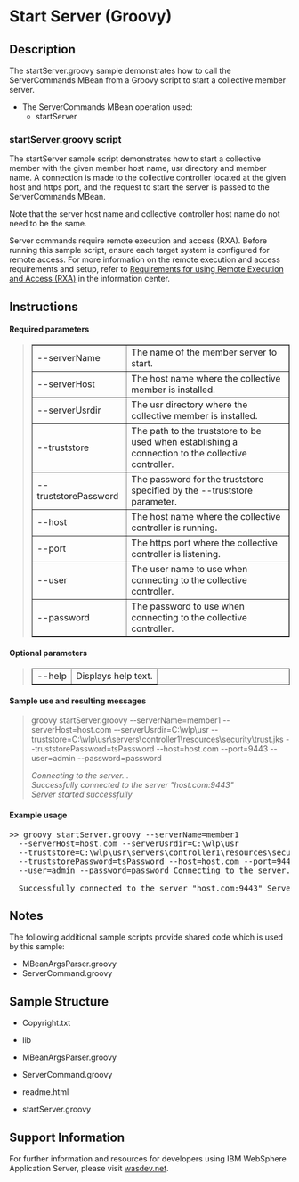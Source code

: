 # Start Server (Groovy)

## Description

The startServer.groovy sample demonstrates how to call the ServerCommands MBean from a Groovy script to start a collective member server.

*   The ServerCommands MBean operation used:
    *   startServer

### startServer.groovy script

The startServer sample script demonstrates how to start a collective member with the given member host name, usr directory and member name. A connection is made to the collective controller located at the given host and https port, and the request to start the server is passed to the ServerCommands MBean.

Note that the server host name and collective controller host name do not need to be the same.

Server commands require remote execution and access (RXA). Before running this sample script, ensure each target system is configured for remote access. For more information on the remote execution and access requirements and setup, refer to [Requirements for using Remote Execution and Access (RXA)](http://www14.software.ibm.com/webapp/wsbroker/redirect?version=phil&product=was-nd-dist&topic=cins_cim_rxa_requirements) in the information center.

## Instructions

#### Required parameters

> <table border="1" cellpadding="5">
> 
> <tbody>
> 
> <tr>
> 
> <td>--serverName</td>
> 
> <td>The name of the member server to start.</td>
> 
> </tr>
> 
> <tr>
> 
> <td>--serverHost</td>
> 
> <td>The host name where the collective member is installed.</td>
> 
> </tr>
> 
> <tr>
> 
> <td>--serverUsrdir</td>
> 
> <td>The usr directory where the collective member is installed.</td>
> 
> </tr>
> 
> <tr>
> 
> <td>--truststore</td>
> 
> <td>The path to the truststore to be used when establishing a connection to the collective controller.</td>
> 
> </tr>
> 
> <tr>
> 
> <td>--truststorePassword</td>
> 
> <td>The password for the truststore specified by the --truststore parameter.</td>
> 
> </tr>
> 
> <tr>
> 
> <td>--host</td>
> 
> <td>The host name where the collective controller is running.</td>
> 
> </tr>
> 
> <tr>
> 
> <td>--port</td>
> 
> <td>The https port where the collective controller is listening.</td>
> 
> </tr>
> 
> <tr>
> 
> <td>--user</td>
> 
> <td>The user name to use when connecting to the collective controller.</td>
> 
> </tr>
> 
> <tr>
> 
> <td>--password</td>
> 
> <td>The password to use when connecting to the collective controller.</td>
> 
> </tr>
> 
> </tbody>
> 
> </table>

#### Optional parameters

> <table border="1" cellpadding="5">
> 
> <tbody>
> 
> <tr>
> 
> <td>--help</td>
> 
> <td>Displays help text.</td>
> 
> </tr>
> 
> </tbody>
> 
> </table>

#### Sample use and resulting messages

> groovy startServer.groovy --serverName=member1 --serverHost=host.com --serverUsrdir=C:\wlp\usr --truststore=C:\wlp\usr\servers\controller1\resources\security\trust.jks --truststorePassword=tsPassword --host=host.com --port=9443 --user=admin --password=password  
>   
> _Connecting to the server...  
> Successfully connected to the server "host.com:9443"  
> Server started successfully_

#### Example usage

<pre class="code">>> groovy startServer.groovy --serverName=member1
  --serverHost=host.com --serverUsrdir=C:\wlp\usr
  --truststore=C:\wlp\usr\servers\controller1\resources\security\trust.jks
  --truststorePassword=tsPassword --host=host.com --port=9443
  --user=admin --password=password Connecting to the server...

  Successfully connected to the server "host.com:9443" Server started successfully</pre>

## Notes

The following additional sample scripts provide shared code which is used by this sample:

*   MBeanArgsParser.groovy
*   ServerCommand.groovy


## Sample Structure

*   Copyright.txt
*   lib

*   MBeanArgsParser.groovy
*   ServerCommand.groovy

*   readme.html
*   startServer.groovy


## Support Information

For further information and resources for developers using IBM WebSphere Application Server, please visit [wasdev.net](http://wasdev.net).
